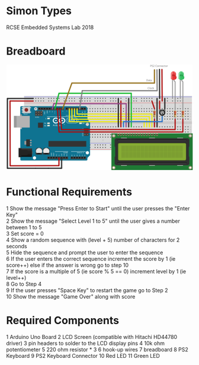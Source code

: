 # Simon Types
RCSE Embedded Systems Lab 2018

# Breadboard

<img src="simon_types_breadboard.svg">

# Functional Requirements

1 Show the message "Press Enter to Start" until the user presses the "Enter Key"<br/>
2 Show the message "Select Level 1 to 5" until the user gives a number between 1 to 5<br/>
3 Set score = 0<br/>
4 Show a random sequence with (level + 5) number of characters for 2 seconds<br/>
5 Hide the sequence and prompt the user to enter the sequence <br/>
6 If the user enters the correct sequence increment the score by 1 (ie score++) else if the answer is wrong go to step 10 <br/>
7 If the score is a multiple of 5 (ie score % 5 == 0) increment level by 1 (ie level++) <br/>
8 Go to Step 4	<br/>
9 If the user presses "Space Key" to restart the game go to Step 2 <br/>
10 Show the message "Game Over" along with score <br/>

# Required Components

1 Arduino Uno Board 
2 LCD Screen (compatible with Hitachi HD44780 driver)
3 pin headers to solder to the LCD display pins
4 10k ohm potentiometer
5 220 ohm resistor * 3
6 hook-up wires
7 breadboard
8 PS2 Keyboard
9 PS2 Keyboard Connector
10 Red LED
11 Green LED


	

